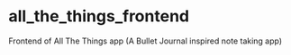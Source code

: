 # all_the_things_frontend
Frontend of All The Things app (A Bullet Journal inspired note taking app)
